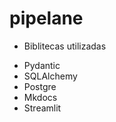 # pipelane


* Biblitecas utilizadas
-   Pydantic
-   SQLAlchemy
-   Postgre
-   Mkdocs
-   Streamlit
